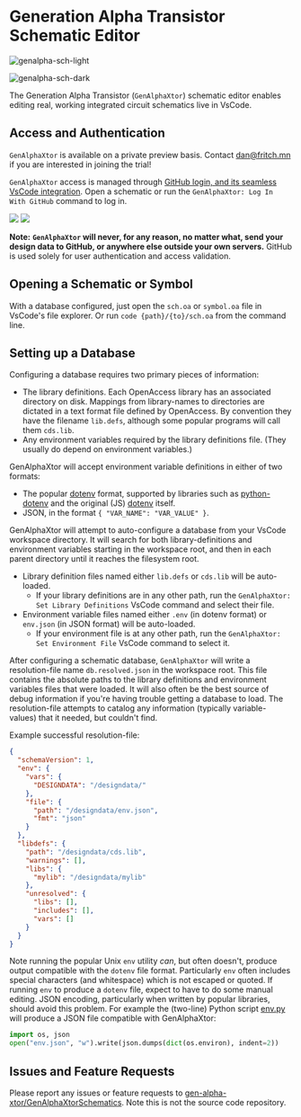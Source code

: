 
# Generation Alpha Transistor Schematic Editor

![genalpha-sch-light](https://raw.githubusercontent.com/gen-alpha-xtor/GenAlphaXtorSchematics/main/files/genalpha-sch-light.jpg)

![genalpha-sch-dark](https://raw.githubusercontent.com/gen-alpha-xtor/GenAlphaXtorSchematics/main/files/genalpha-sch-dark.jpg)

The Generation Alpha Transistor (`GenAlphaXtor`) schematic editor enables editing real, working integrated circuit schematics live in VsCode. 

## Access and Authentication

`GenAlphaXtor` is available on a private preview basis. Contact [dan@fritch.mn](mailto:dan@fritch.mn) if you are interested in joining the trial! 

`GenAlphaXtor` access is managed through [GitHub login, and its seamless VsCode integration](https://code.visualstudio.com/docs/sourcecontrol/github). Open a schematic or run the `GenAlphaXtor: Log In With GitHub` command to log in.

![](https://raw.githubusercontent.com/gen-alpha-xtor/GenAlphaXtorSchematics/main/files/github-popup.jpg)
![](https://raw.githubusercontent.com/gen-alpha-xtor/GenAlphaXtorSchematics/main/files/github-web.jpg)

**Note:** __`GenAlphaXtor` will never, for any reason, no matter what, send your design data to GitHub, or anywhere else outside your own servers.__ 
GitHub is used solely for user authentication and access validation. 

## Opening a Schematic or Symbol

With a database configured, just open the `sch.oa` or `symbol.oa` file in VsCode's file explorer. 
Or run `code {path}/{to}/sch.oa` from the command line.

## Setting up a Database

Configuring a database requires two primary pieces of information: 

- The library definitions. Each OpenAccess library has an associated directory on disk. Mappings from library-names to directories are dictated in a text format file defined by OpenAccess. By convention they have the filename `lib.defs`, although some popular programs will call them `cds.lib`. 
- Any environment variables required by the library definitions file. (They usually do depend on environment variables.)

GenAlphaXtor will accept environment variable definitions in either of two formats: 

- The popular [dotenv](https://www.dotenv.org/docs/security/env) format, supported by libraries such as [python-dotenv](https://pypi.org/project/python-dotenv/) and the original (JS) [dotenv](https://github.com/motdotla/dotenv) itself. 
- JSON, in the format `{ "VAR_NAME": "VAR_VALUE" }`.

GenAlphaXtor will attempt to auto-configure a database from your VsCode workspace directory. It will search for both library-definitions and environment variables starting in the workspace root, and then in each parent directory until it reaches the filesystem root. 

- Library definition files named either `lib.defs` or `cds.lib` will be auto-loaded. 
  - If your library definitions are in any other path, run the `GenAlphaXtor: Set Library Definitions` VsCode command and select their file.  
- Environment variable files named either `.env` (in dotenv format) or `env.json` (in JSON format) will be auto-loaded.
  - If your environment file is at any other path, run the `GenAlphaXtor: Set Environment File` VsCode command to select it.

After configuring a schematic database, `GenAlphaXtor` will write a resolution-file name `db.resolved.json` in the workspace root. This file contains the absolute paths to the library definitions and environment variables files that were loaded. It will also often be the best source of debug information if you're having trouble getting a database to load. The resolution-file attempts to catalog any information (typically variable-values) that it needed, but couldn't find. 

Example successful resolution-file:

```json
{
  "schemaVersion": 1,
  "env": {
    "vars": {
      "DESIGNDATA": "/designdata/"
    },
    "file": {
      "path": "/designdata/env.json",
      "fmt": "json"
    }
  },
  "libdefs": {
    "path": "/designdata/cds.lib",
    "warnings": [],
    "libs": {
      "mylib": "/designdata/mylib"
    },
    "unresolved": {
      "libs": [],
      "includes": [],
      "vars": []
    }
  }
}
```

Note running the popular Unix `env` utility *can*, but often doesn't, produce output compatible with the `dotenv` file format. Particularly `env` often includes special characters (and whitespace) which is not escaped or quoted. If running `env` to produce a `dotenv` file, expect to have to do some manual editing. JSON encoding, particularly when written by popular libraries, should avoid this problem. For example the (two-line) Python script [env.py](https://raw.githubusercontent.com/gen-alpha-xtor/GenAlphaXtorSchematics/main/files/env.py) will produce a JSON file compatible with GenAlphaXtor: 

```python
import os, json
open("env.json", "w").write(json.dumps(dict(os.environ), indent=2))
```

## Issues and Feature Requests

Please report any issues or feature requests to [gen-alpha-xtor/GenAlphaXtorSchematics](https://github.com/gen-alpha-xtor/GenAlphaXtorSchematics). Note this is not the source code repository.
